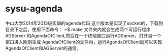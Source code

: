 sysu-agenda
===========

中山大学2014年2013级实训的agenda代码
这个版本是实现了socket的，下载到目录下之后，使用下面命令： ~$ make
文件夹内就会生成两个可运行程序AGServer 和AgendaOfClient,然后在一个终端窗口运行AGServer，打开另一个窗口进入刚刚生成
AgendaOfClient的文件内，运行AgendaOfClient就可以实现AgendaOfClient和AGServer的通信。
